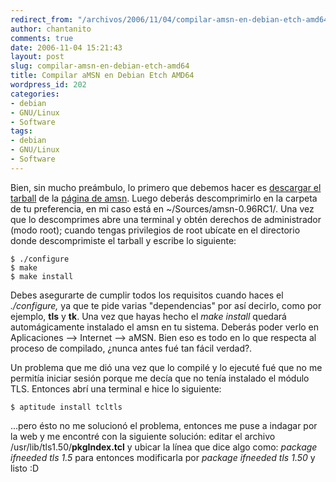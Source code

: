 ```yaml
---
redirect_from: "/archivos/2006/11/04/compilar-amsn-en-debian-etch-amd64/"
author: chantanito
comments: true
date: 2006-11-04 15:21:43
layout: post
slug: compilar-amsn-en-debian-etch-amd64
title: Compilar aMSN en Debian Etch AMD64
wordpress_id: 202
categories:
- debian
- GNU/Linux
- Software
tags:
- debian
- GNU/Linux
- Software
---
```


Bien, sin mucho preámbulo, lo primero que debemos hacer es [descargar el tarball](http://www.amsn-project.net/dlfile.php?file=amsn-0.96RC1.tar.bz2) de la [página de amsn](http://www.amsn-project.net/). Luego deberás descomprimirlo en la carpeta de tu preferencia, en mi caso está en ~/Sources/amsn-0.96RC1/. Una vez que lo descomprimes abre una terminal y obtén derechos de administrador (modo root); cuando tengas privilegios de root ubícate en el directorio donde descomprimiste el tarball y escribe lo siguiente:
  
	$ ./configure
	$ make
	$ make install

Debes asegurarte de cumplir todos los requisitos cuando haces el _./configure,_ ya que te pide varias "dependencias" por así decirlo, como por ejemplo, **tls** y **tk**. Una vez que hayas hecho el _make install_ quedará automágicamente instalado el amsn en tu sistema. Deberás poder verlo en Aplicaciones --> Internet --> aMSN. Bien eso es todo en lo que respecta al proceso de compilado, ¿nunca antes fué tan fácil verdad?.

Un problema que me dió una vez que lo compilé y lo ejecuté fué que no me permitía iniciar sesión porque me decía que no tenía instalado el módulo TLS. Entonces abrí una terminal e hice lo siguiente:

	$ aptitude install tcltls

...pero ésto no me solucionó el problema, entonces me puse a indagar por la web y me encontré con la siguiente solución: editar el archivo /usr/lib/tls1.50/**pkgIndex.tcl** y ubicar la línea que dice algo como: _package ifneeded tls 1.5_ para entonces modificarla por _package ifneeded tls 1.50_ y listo :D

